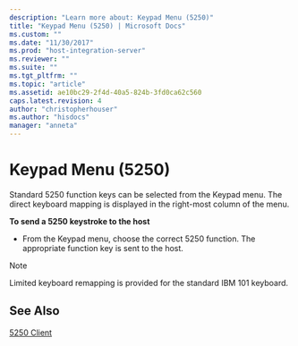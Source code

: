 ```yaml
---
description: "Learn more about: Keypad Menu (5250)"
title: "Keypad Menu (5250) | Microsoft Docs"
ms.custom: ""
ms.date: "11/30/2017"
ms.prod: "host-integration-server"
ms.reviewer: ""
ms.suite: ""
ms.tgt_pltfrm: ""
ms.topic: "article"
ms.assetid: ae10bc29-2f4d-40a5-824b-3fd0ca62c560
caps.latest.revision: 4
author: "christopherhouser"
ms.author: "hisdocs"
manager: "anneta"
---
```

# Keypad Menu (5250)
Standard 5250 function keys can be selected from the Keypad menu. The direct keyboard mapping is displayed in the right-most column of the menu.  
  
 **To send a 5250 keystroke to the host**  
  
-   From the Keypad menu, choose the correct 5250 function. The appropriate function key is sent to the host.  
  
> [!NOTE]
>  Limited keyboard remapping is provided for the standard IBM 101 keyboard.  
  
## See Also  
 [5250 Client](../core/5250-client1.md)
